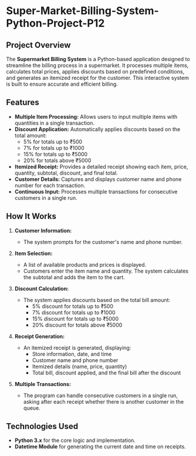 # Super-Market-Billing-System-Python-Project-P12


## Project Overview

The **Supermarket Billing System** is a Python-based application designed to streamline the billing process in a supermarket. It processes multiple items, calculates total prices, applies discounts based on predefined conditions, and generates an itemized receipt for the customer. This interactive system is built to ensure accurate and efficient billing.

## Features

- **Multiple Item Processing:** Allows users to input multiple items with quantities in a single transaction.
- **Discount Application:** Automatically applies discounts based on the total amount:
  - 5% for totals up to ₹500
  - 7% for totals up to ₹1000
  - 15% for totals up to ₹5000
  - 20% for totals above ₹5000
- **Itemized Receipt:** Provides a detailed receipt showing each item, price, quantity, subtotal, discount, and final total.
- **Customer Details:** Captures and displays customer name and phone number for each transaction.
- **Continuous Input:** Processes multiple transactions for consecutive customers in a single run.

## How It Works

1. **Customer Information:**
   - The system prompts for the customer's name and phone number.
   
2. **Item Selection:**
   - A list of available products and prices is displayed.
   - Customers enter the item name and quantity. The system calculates the subtotal and adds the item to the cart.
   
3. **Discount Calculation:**
   - The system applies discounts based on the total bill amount:
     - 5% discount for totals up to ₹500
     - 7% discount for totals up to ₹1000
     - 15% discount for totals up to ₹5000
     - 20% discount for totals above ₹5000

4. **Receipt Generation:**
   - An itemized receipt is generated, displaying:
     - Store information, date, and time
     - Customer name and phone number
     - Itemized details (name, price, quantity)
     - Total bill, discount applied, and the final bill after the discount

5. **Multiple Transactions:**
   - The program can handle consecutive customers in a single run, asking after each receipt whether there is another customer in the queue.

## Technologies Used

- **Python 3.x** for the core logic and implementation.
- **Datetime Module** for generating the current date and time on receipts.


